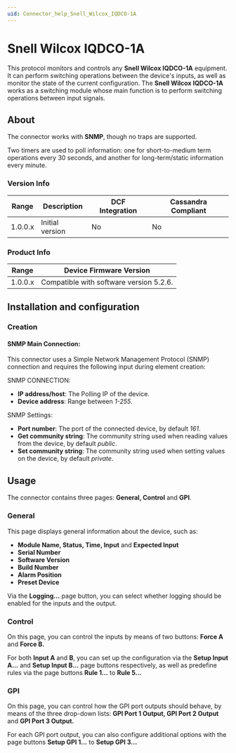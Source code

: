 ```yaml
---
uid: Connector_help_Snell_Wilcox_IQDCO-1A
---
```


# Snell Wilcox IQDCO-1A

This protocol monitors and controls any **Snell Wilcox IQDCO-1A** equipment. It can perform switching operations between the device's inputs, as well as monitor the state of the current configuration. The **Snell Wilcox IQDCO-1A** works as a switching module whose main function is to perform switching operations between input signals.

## About

The connector works with **SNMP**, though no traps are supported.

Two timers are used to poll information: one for short-to-medium term operations every 30 seconds, and another for long-term/static information every minute.

### Version Info

| **Range** | **Description** | **DCF Integration** | **Cassandra Compliant** |
|------------------|-----------------|---------------------|-------------------------|
| 1.0.0.x          | Initial version | No                  | No                      |

### Product Info

| **Range** | **Device Firmware Version**             |
|------------------|-----------------------------------------|
| 1.0.0.x          | Compatible with software version 5.2.6. |

## Installation and configuration

### Creation

#### SNMP Main Connection:

This connector uses a Simple Network Management Protocol (SNMP) connection and requires the following input during element creation:

SNMP CONNECTION:

- **IP address/host**: The Polling IP of the device.
- **Device address**: Range between *1-255*.

SNMP Settings:

- **Port number**: The port of the connected device, by default *161*.
- **Get community string**: The community string used when reading values from the device, by default *public*.
- **Set community string**: The community string used when setting values on the device, by default *private*.

## Usage

The connector contains three pages: **General, Control** and **GPI**.

### General

This page displays general information about the device, such as:

- **Module Name, Status, Time, Input** and **Expected Input**
- **Serial Number**
- **Software Version**
- **Build Number**
- **Alarm Position**
- **Preset Device**

Via the **Logging...** page button, you can select whether logging should be enabled for the inputs and the output.

### Control

On this page, you can control the inputs by means of two buttons: **Force A** and **Force B.**

For both **Input A** and **B**, you can set up the configuration via the **Setup Input A...** and **Setup Input B...** page buttons respectively, as well as predefine rules via the page buttons **Rule 1...** to **Rule 5...**

### GPI

On this page, you can control how the GPI port outputs should behave, by means of the three drop-down lists: **GPI Port 1 Output, GPI Port 2 Output** and **GPI Port 3 Output.**

For each GPI port output, you can also configure additional options with the page buttons **Setup GPI 1...** to **Setup GPI 3...**
